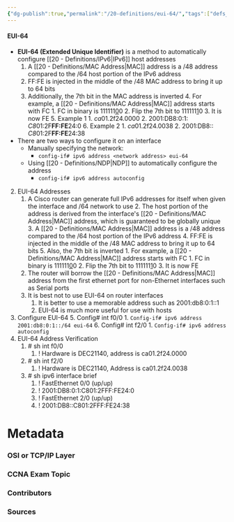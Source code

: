 ```yaml
---
{"dg-publish":true,"permalink":"/20-definitions/eui-64/","tags":["defs_ccna"]}
---
```



#### EUI-64
- **EUI-64 (Extended Unique Identifier)** is a method to automatically configure [[20 - Definitions/IPv6\|IPv6]] host addresses
	1. A [[20 - Definitions/MAC Address\|MAC]] address is a /48 address compared to the /64 host portion of the IPv6 address
	2. FF:FE is injected in the middle of the /48 MAC address to bring it up to 64 bits
	3. Additionally, the 7th bit in the MAC address is inverted
		4. For example, a [[20 - Definitions/MAC Address\|MAC]] address starts with FC
			1. FC in binary is 111111<u>0</u>0
			2. Flip the 7th bit to 111111<u>1</u>0
			3. It is now FE
		5. Example 1
			1. *ca*01.2f24.0000
			2. 2001:DB8:0:1: *C8*01:2F**FF:FE**24:0
		6. Example 2
			1. *ca*01.2f24.0038
			2. 2001:DB8:: *C8*01:2F**FF:FE**24:38
- There are two ways to configure it on an interface
	- Manually specifying the network:
		- `config-if# ipv6 address <network address> eui-64`
	- Using [[20 - Definitions/NDP\|NDP]] to automatically configure the address
		- `config-if# ipv6 address autoconfig`


2.  EUI-64 Addresses
	1.  A Cisco router can generate full IPv6 addresses for itself when given the interface and /64 network to use
		2. The host portion of the address is derived from the interface's [[20 - Definitions/MAC Address\|MAC]] address, which is guaranteed to be globally unique
		3. A [[20 - Definitions/MAC Address\|MAC]] address is a /48 address compared to the /64 host portion of the IPv6 address
		4. FF:FE is injected in the middle of the /48 MAC address to bring it up to 64 bits
		5. Also, the 7th bit is inverted
			1. For example, a [[20 - Definitions/MAC Address\|MAC]] address starts with FC
				1. FC in binary is 111111<u>0</u>0
				2. Flip the 7th bit to 111111<u>1</u>0
				3. It is now FE
	2. The router will borrow the [[20 - Definitions/MAC Address\|MAC]] address from the first ethernet port for non-Ethernet interfaces such as Serial ports
	3. It is best not to use EUI-64 on router interfaces
		1. It is better to use a memorable address such as 2001:db8:0:1::1
		2. EUI-64 is much more useful for use with hosts
3. Configure EUI-64
	5. Config# int f0/0
		1. `Config-if# ipv6 address 2001:db8:0:1::/64 eui-64`
	6. Config# int f2/0
		1. `Config-if# ipv6 address autoconfig`
4.  EUI-64 Address Verification
	1.  \# sh int f0/0
		1.  ! Hardware is DEC21140, address is ca01.2f24.0000
	2.  \# sh int f2/0
		1.  ! Hardware is DEC21140, Address is ca01.2f24.0038
	3.  \# sh ipv6 interface brief
		1.  ! FastEthernet 0/0 (up/up)
		2.  ! 2001:DB8:0:1:C801:2FFF:FE24:0
		3.  ! FastEthernet 2/0 (up/up)
		4.  ! 2001:DB8::C801:2FFF:FE24:38

# Metadata
### OSI or TCP/IP Layer

### CCNA Exam Topic

### Contributors

### Sources


